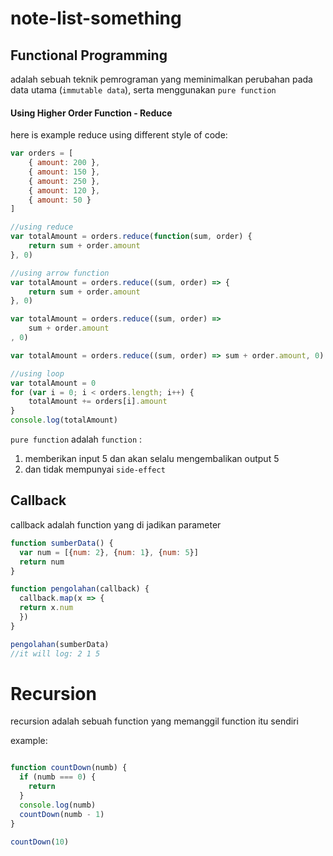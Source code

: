 # note-list-something

## Functional Programming

adalah sebuah teknik pemrograman yang meminimalkan perubahan pada data utama (`immutable data`), serta menggunakan `pure function`

#### Using Higher Order Function - Reduce
here is example reduce using different style of code:
```javascript
var orders = [
    { amount: 200 },
    { amount: 150 },
    { amount: 250 },
    { amount: 120 },
    { amount: 50 }
]

//using reduce
var totalAmount = orders.reduce(function(sum, order) {
    return sum + order.amount
}, 0)

//using arrow function
var totalAmount = orders.reduce((sum, order) => {
    return sum + order.amount
}, 0)

var totalAmount = orders.reduce((sum, order) =>
    sum + order.amount
, 0)

var totalAmount = orders.reduce((sum, order) => sum + order.amount, 0)

//using loop
var totalAmount = 0
for (var i = 0; i < orders.length; i++) {
    totalAmount += orders[i].amount
}
console.log(totalAmount)
```

`pure function` adalah `function` :
1. memberikan input 5 dan akan selalu mengembalikan output 5
2. dan tidak mempunyai `side-effect`


## Callback

callback adalah function yang di jadikan parameter


```javascript
function sumberData() {
  var num = [{num: 2}, {num: 1}, {num: 5}]
  return num
}

function pengolahan(callback) {
  callback.map(x => {
  return x.num
  })
}

pengolahan(sumberData)
//it will log: 2 1 5
```

# Recursion

recursion adalah sebuah function yang memanggil function itu sendiri

example:
```javascript

function countDown(numb) {
  if (numb === 0) {
    return
  }
  console.log(numb)
  countDown(numb - 1)
}

countDown(10)

```
